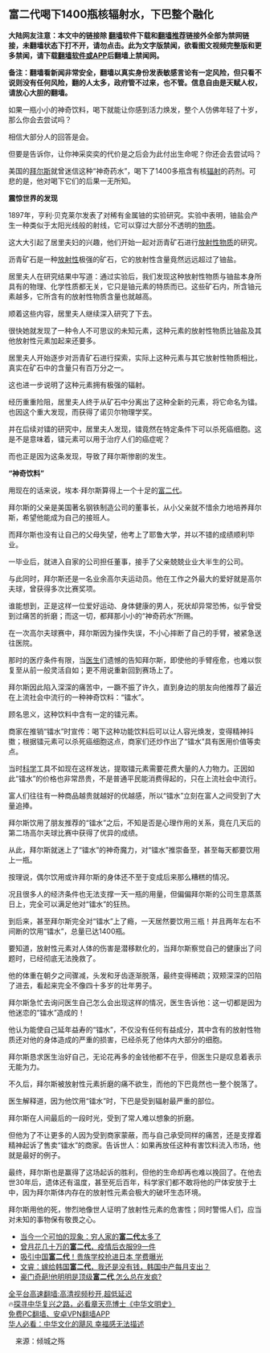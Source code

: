  <!-- 面包屑导航 --> <h2>富二代喝下1400瓶核辐射水，下巴整个融化</h2> <p class="notice"><b>大陆网友注意：本文中的链接除 <a href="https://github.com/bannedbook/fanqiang" >翻墙</a>软件下载和<a href="https://github.com/killgcd/justmysocks/blob/master/README.md">翻墙推荐</a>链接外全部为禁网链接，未翻墙状态下打不开，请勿点击。此为文字版禁闻，欲看图文视频完整版和更多禁闻，请下载<a href="https://github.com/bannedbook/fanqiang">翻墙软件或APP</a>后翻墙上禁闻网。</p><p>备注：翻墙看新闻非常安全，翻墙以真实身份发表敏感言论有一定风险，但只看不说则没有任何风险，翻的人太多，政府管不过来，也不管。信息自由是天赋人权，请放心大胆的翻墙。</b></p>  <div class="entry"> <p>如果一瓶小小的神奇饮料，喝下就能让你感到活力焕发，整个人仿佛年轻了十岁，那么你会去尝试吗？</p> <p>相信大部分人的回答是会。</p> <p>但要是告诉你，让你神采奕奕的代价是之后会为此付出生命呢？你还会去尝试吗？</p> <p>美国的<a href="https://www.bannedbook.org/bnews/tag/%E6%8B%9C%E5%B0%94%E6%96%AF/" class="st_tag internal_tag" rel="tag" title="标签 拜尔斯 下的日志">拜尔斯</a>就曾迷信这种“神奇药水”，喝下了1400多瓶含有核<a href="https://www.bannedbook.org/bnews/tag/%e8%be%90%e5%b0%84/" class="st_tag internal_tag" rel="tag" title="标签 辐射 下的日志">辐射</a>的药剂。可悲的是，他对喝下它们的后果一无所知。</p> <p><strong>震惊世界的发现</strong></p> <p>1897年，亨利·贝克莱尔发表了对稀有金属铀的实验研究。实验中表明，铀盐会产生一种类似于太阳光线般的射线，它可以穿过大部分不透明的<a href="https://www.bannedbook.org/bnews/tag/%E7%89%A9%E8%B4%A8/" class="st_tag internal_tag" rel="tag" title="标签 物质 下的日志">物质</a>。</p> <p>这大大引起了居里夫妇的兴趣，他们开始一起对沥青矿石进行<a href="https://www.bannedbook.org/bnews/tag/%e6%94%be%e5%b0%84%e6%80%a7%e7%89%a9%e8%b4%a8/" class="st_tag internal_tag" rel="tag" title="标签 放射性物质 下的日志">放射性物质</a>的研究。</p> <p>沥青矿石是一种<a href="https://www.bannedbook.org/bnews/tag/%E6%94%BE%E5%B0%84%E6%80%A7/" class="st_tag internal_tag" rel="tag" title="标签 放射性 下的日志">放射性</a>极强的矿石，它的放射性含量竟然远远超过了铀盐。</p> <p>居里夫人在研究结果中写道：通过实验后，我们发现这种放射性物质与铀盐本身所具有的物理、化学性质都无关，它只是铀元素的特质而已。这些矿石内，所含铀元素越多，它所含有的放射性物质含量也就越高。</p> <p>顺着这些内容，居里夫人继续深入研究了下去。</p> <p>很快她就发现了一种令人不可思议的未知元素，这种元素的放射性物质比铀盐及其他放射性元素加起来还要多。</p> <p>居里夫人开始逐步对沥青矿石进行探索，实际上这种元素与其它放射性物质相比，真实在矿石中的含量只有百万分之一。</p>  <p>这也进一步说明了这种元素拥有极强的辐射。</p> <p>经历重重险阻，居里夫人终于从矿石中分离出了这种全新的元素，将它命名为镭。也因这个重大发现，而获得了诺贝尔物理学奖。</p> <p>并在后续对镭的研究中，居里夫人发现，镭竟然在特定条件下可以杀死癌细胞。这是不是意味着，镭元素可以用于治疗人们的癌症呢？</p> <p>而也正是因为这条发现，导致了拜尔斯惨剧的发生。</p> <p><strong>“神奇饮料”</strong></p> <p>用现在的话来说，埃本·拜尔斯算得上一个十足的<a href="https://www.bannedbook.org/bnews/tag/%e5%af%8c%e4%ba%8c%e4%bb%a3/" class="st_tag internal_tag" rel="tag" title="标签 富二代 下的日志">富二代</a>。</p> <p>拜尔斯的父亲是美国著名钢铁制造公司的董事长，从小父亲就不惜余力地培养拜尔斯，希望他能成为自己的接班人。</p> <p>而拜尔斯也没有让自己的父母失望，他考上了耶鲁大学，并以不错的成绩顺利毕业。</p> <p>一毕业后，就进入自家的公司担任董事，接手了父亲兢兢业业大半生的公司。</p> <p>与此同时，拜尔斯还是一名业余高尔夫运动员。他在工作之外最大的爱好就是高尔夫球，曾获得多次比赛奖项。</p> <p>谁能想到，正是这样一位爱好运动、身体健康的男人，死状却异常恐怖，似乎曾受到过痛苦的折磨；而这一切，都拜那小小的“神奇药水”所赐。</p> <p>在一次高尔夫球赛中，拜尔斯因为操作失误，不小心摔断了自己的手臂，被紧急送往医院。</p>  <p>那时的医疗条件有限，当<a href="https://www.bannedbook.org/bnews/tag/%e5%8c%bb%e7%94%9f/" class="st_tag internal_tag" rel="tag" title="标签 医生 下的日志">医生</a>们遗憾的告知拜尔斯，即使他的手臂痊愈，也难以恢复至从前一般灵活自如；更不用说重新回到赛场上了。</p> <p>拜尔斯因此陷入深深的痛苦中，一蹶不振了许久，直到身边的朋友向他推荐了最近在上流社会中流行的一种神奇饮料：“镭水”。</p> <p>顾名思义，这种饮料中含有一定的镭元素。</p> <p>商家在推销“镭水”时宣传：喝下这种功能饮料后可以让人容光焕发，变得精神抖擞；根据镭元素可以杀死癌细胞这点，商家们还炒作出了“镭水”具有医用价值等卖点。</p> <p>当时<span class='wp_keywordlink'><a href="https://www.bannedbook.org/forum11/topic309.html" title="禁片：“科学”的棍子" target="_blank">科学</a></span>工具不如现在这样发达，提取镭元素需要花费大量的人力物力。正因如此“镭水”的价格也非常昂贵，不是普通平民能消费得起的，只在上流社会中流行。</p> <p>富人们往往有一种商品越贵就越好的优越感，所以“镭水”立刻在富人之间受到了大量追捧。</p> <p>拜尔斯饮用了朋友推荐的“镭水”之后，不知是否是心理作用的关系，竟在几天后的第二场高尔夫球比赛中获得了优异的成绩。</p> <p>从此，拜尔斯就迷上了“镭水”的神奇魔力，对“镭水”推崇备至，甚至每天都要饮用上一瓶。</p> <p>按理说，偶尔饮用或许拜尔斯的身体还不至于变成后来那么糟糕的情况。</p> <p>况且很多人的经济条件也无法支撑一天一瓶的用量，但偏偏拜尔斯的公司生意蒸蒸日上，完全可以满足他对“镭水”的狂热。</p> <p>到后来，甚至拜尔斯完全对“镭水”上了瘾，一天居然要饮用三瓶！并且两年左右不间断的饮用“镭水”，总量已达1400瓶。</p> <p>要知道，放射性元素对人体的伤害是潜移默化的，当拜尔斯察觉自己的健康出了问题时，已经彻底无法挽救了。</p>  <p>他的体重在朝夕之间骤减，头发和牙齿逐渐脱落，最终变得稀疏；双颊深深的凹陷了进去，看起来完全不像四十多岁的壮年男子。</p> <p>拜尔斯急忙去询问医生自己怎么会出现这样的情况，医生告诉他：这一切都是因为他迷恋的“镭水”造成的！</p> <p>他认为能使自己延年益寿的“镭水”，不仅没有任何有益成分，其中含有的放射性物质还对他的身体造成的严重的损害，已经杀死了他体内大部分的细胞。</p> <p>拜尔斯恳求医生治好自己，无论花再多的金钱他都不在乎，但医生只是叹息着表示无能为力。</p> <p>不久后，拜尔斯被放射性元素折磨的痛不欲生，而他的下巴竟然也一整个脱落了。</p> <p>医生解释道，因为他饮用“镭水”时，下巴是受到辐射最严重的部位。</p> <p>拜尔斯在人间最后的一段时光，受到了常人难以想象的折磨。</p> <p>但他为了不让更多的人因为受到商家蒙蔽，而与自己承受同样的痛苦，还是支撑着精神起诉了售卖“镭水”的商家。告诉世人：如果再放任这种有害饮料流入市场，他就是最好的例子。</p> <p>最终，拜尔斯也是赢得了这场起诉的胜利，但他的生命却再也难以挽回了。在他去世30年后，遗体还有温度，甚至死后百年，科学家们都不敢将他的尸体安放于土中，因为拜尔斯体内存在的放射性元素会极大的破坏生态环境。</p> <p>拜尔斯用他的死，惨烈地像世人证明了放射性元素的危害性；同时警惕人们，应当对未知的事物保有敬畏之心。</p> <!--<div id="taboola-mid-1"></div>--><ul class='op-related-articles' title='相关阅读'> <li><a href='https://www.bannedbook.org/bnews/lifebaike/20220926/1789466.html' target='_blank'>当今一个可怕的现象：穷人家的<b>富二代</b>太多了</a></li> <li><a href='https://www.bannedbook.org/bnews/cnnews/20220821/1774539.html' target='_blank'>曾月花几十万的<b>富二代</b>，疫情后衣服99一件</a></li> <li><a href='https://www.bannedbook.org/bnews/worldnews/20220627/1750733.html' target='_blank'>吸引中国<b>富二代</b>！贵族学校抢进日本 学费曝光</a></li> <li><a href='https://www.bannedbook.org/bnews/bannedvideo/20220618/1747246.html' target='_blank'>文睿：嫁给韩国<b>富二代</b>，我还是没有钱，韩国中产每月支出？</a></li> <li><a href='https://www.bannedbook.org/bnews/yule/20220617/1746679.html' target='_blank'>豪门奇葩!他明明是顶级<b>富二代</b>,怎么总在发疯?</a></li> </ul> <p class="texttj"> <a href="https://github.com/bannedbook/fanqiang/wiki/V2ray%E6%9C%BA%E5%9C%BA" target="_blank">全平台高速翻墙:高清视频秒开,超低延迟</a><br/> 🔥<a href="https://www.bannedbook.org/bnews/comments/20220808/1768773.html" target="_blank">探寻中华复兴之路，必看章天亮博士《中华文明史》</a><br/> <a href="https://github.com/bannedbook/fanqiang/wiki/%E7%A6%81%E9%97%BB%E7%BD%91%E5%AE%89%E5%8D%93%E7%BF%BB%E5%A2%99%E6%96%B0%E9%97%BBAPP" target="_blank">免费PC翻墙、安卓VPN翻墙APP</a><br/> <a href="https://www.bannedbook.org/bnews/comments/20220220/1694796.html" target="_blank">华人必看：中华文化的飓风 幸福感无法描述</a><br/> </p><p class="src-info">　来源：倾城之殇 </p> <a name='sharetosocial'></a> <div style="margin-bottom:5px;padding-bottom:5px;clear:both"> <div id="archive-pix-1" class="banner-ads"> <!-- AuctionX Display platform tag START --> <div id="27602x728x90x621x_ADSLOT1" clicktrack="%%CLICK_URL_ESC%%"></div>  <!-- AuctionX Display platform tag END --> </div> <div id="archive-pix-2" class="banner-ads"> <!-- AuctionX Display platform tag START --> <div id="27556x300x250x621x_ADSLOT1" clicktrack="%%CLICK_URL_ESC%%" style="margin:0 auto;text-align:center"></div>  <!-- AuctionX Display platform tag END --> </div> </div>  <div id="archive-pix-1" class="banner-ads"> <!-- AuctionX Display platform tag START --> <div id="27603x728x90x621x_ADSLOT1" clicktrack="%%CLICK_URL_ESC%%"></div>  <!-- AuctionX Display platform tag END --> </div> </div><!--END ENTRY--> 